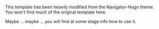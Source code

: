 This template has been heavily modified from the Navigator-Hugo theme. 
You won't find much of the original template here.

Maybe ... maybe ... you will find at some stage info how to use it.